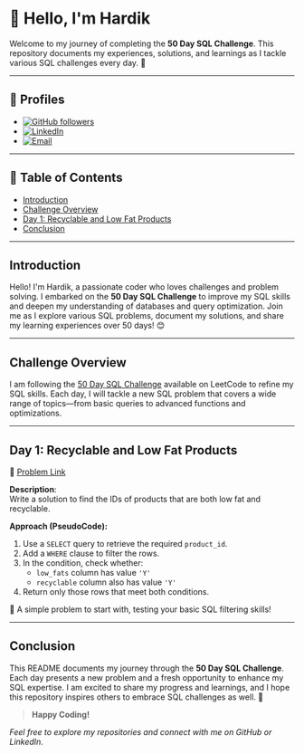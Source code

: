 # 👋 Hello, I'm Hardik

Welcome to my journey of completing the **50 Day SQL Challenge**. This repository documents my experiences, solutions, and learnings as I tackle various SQL challenges every day. 🚀

---

## 📇 Profiles

- [![GitHub followers](https://img.shields.io/github/followers/hardik0903?style=social)](https://github.com/hardik0903)  
- [![LinkedIn](https://img.shields.io/badge/LinkedIn-HardikPandey-blue?logo=linkedin)](https://www.linkedin.com/in/hardik-pandey-4a836628a/)  
- [![Email](https://img.shields.io/badge/Email-hardikpandey0903@gmail.com-c14438?logo=gmail)](mailto:hardikpandey0903@gmail.com)

---

## 📅 Table of Contents

- [Introduction](#introduction)
- [Challenge Overview](#challenge-overview)
- [Day 1: Recyclable and Low Fat Products](#day-1-recyclable-and-low-fat-products)
- [Conclusion](#conclusion)

---

## Introduction

Hello! I'm Hardik, a passionate coder who loves challenges and problem solving. I embarked on the **50 Day SQL Challenge** to improve my SQL skills and deepen my understanding of databases and query optimization. Join me as I explore various SQL problems, document my solutions, and share my learning experiences over 50 days! 😊

---

## Challenge Overview

I am following the [50 Day SQL Challenge](https://leetcode.com/studyplan/top-sql-50/) available on LeetCode to refine my SQL skills. Each day, I will tackle a new SQL problem that covers a wide range of topics—from basic queries to advanced functions and optimizations.

---

## Day 1: Recyclable and Low Fat Products

🔗 [Problem Link](https://leetcode.com/problems/recyclable-and-low-fat-products/description/?envType=study-plan-v2&envId=top-sql-50)

**Description**:  
Write a solution to find the IDs of products that are both low fat and recyclable.

**Approach (PseudoCode):**

1. Use a `SELECT` query to retrieve the required `product_id`.
2. Add a `WHERE` clause to filter the rows.
3. In the condition, check whether:
   - `low_fats` column has value `'Y'`
   - `recyclable` column also has value `'Y'`
4. Return only those rows that meet both conditions.

🧠 A simple problem to start with, testing your basic SQL filtering skills!

---

## Conclusion

This README documents my journey through the **50 Day SQL Challenge**. Each day presents a new problem and a fresh opportunity to enhance my SQL expertise. I am excited to share my progress and learnings, and I hope this repository inspires others to embrace SQL challenges as well. 🚀

> **Happy Coding!**

*Feel free to explore my repositories and connect with me on GitHub or LinkedIn.*
